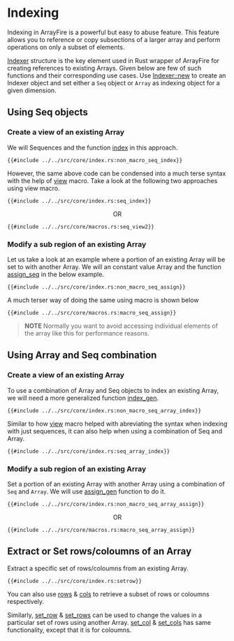 # Indexing

Indexing in ArrayFire is a powerful but easy to abuse feature. This feature allows you to reference
or copy subsections of a larger array and perform operations on only a subset of elements.

[Indexer][1] structure is the key element used in Rust wrapper of ArrayFire for creating references
to existing Arrays. Given below are few of such functions and their corresponding use cases. Use
[Indexer::new][2] to create an Indexer object and set either a `Seq` object or `Array` as indexing
object for a given dimension.

## Using Seq objects

### Create a view of an existing Array

We will Sequences and the function [index][3] in this approach. 

```rust,noplaypen
{{#include ../../src/core/index.rs:non_macro_seq_index}}
```
However, the same above code can be condensed into a much terse syntax with the help of [view][11]
macro. Take a look at the following two approaches using view macro.
```rust, noplaypen
{{#include ../../src/core/index.rs:seq_index}}
```
<div style="text-align: center"> OR </div>

```rust, noplaypen
{{#include ../../src/core/macros.rs:seq_view2}}
```

### Modify a sub region of an existing Array

Let us take a look at an example where a portion of an existing Array will be set to with another
Array. We will an constant value Array and the function [assign\_seq][4] in the below example.

```rust,noplaypen
{{#include ../../src/core/index.rs:non_macro_seq_assign}}
```

A much terser way of doing the same using macro is shown below
```rust,noplaypen
{{#include ../../src/core/macros.rs:macro_seq_assign}}
```

> **NOTE** Normally you want to avoid accessing individual elements of the array like this for performance reasons.

## Using Array and Seq combination

### Create a view of an existing Array

To use a combination of Array and Seq objects to index an existing Array, we will need a more
generalized function [index\_gen][12].

```rust,noplaypen
{{#include ../../src/core/index.rs:non_macro_seq_array_index}}
```
Similar to how [view][11] macro helped with abreviating the syntax when indexing with just
sequences, it can also help when using a combination of Seq and Array.
```rust, noplaypen
{{#include ../../src/core/index.rs:seq_array_index}}
```

### Modify a sub region of an existing Array

Set a portion of an existing Array with another Array using a combination of `Seq` and `Array`.
We will use [assign\_gen][13] function to do it.

 ```rust,noplaypen
{{#include ../../src/core/index.rs:non_macro_seq_array_assign}}
 ```
<div style="text-align: center"> OR </div>

 ```rust,noplaypen
{{#include ../../src/core/macros.rs:macro_seq_array_assign}}
 ```

## Extract or Set rows/coloumns of an Array

Extract a specific set of rows/coloumns from an existing Array.

```rust,noplaypen
{{#include ../../src/core/index.rs:setrow}}
```

You can also use [rows][5] & [cols][6] to retrieve a subset of rows or coloumns respectively.

Similarly, [set\_row][7] & [set\_rows][9] can be used to change the values in a particular set of
rows using another Array. [set\_col][8] & [set\_cols][10] has same functionality, except that it is
for coloumns.

[1]: http://arrayfire.org/arrayfire-rust/arrayfire/struct.Indexer.html
[2]: http://arrayfire.org/arrayfire-rust/arrayfire/struct.Indexer.html#method.new
[3]: http://arrayfire.org/arrayfire-rust/arrayfire/fn.index.html
[4]: http://arrayfire.org/arrayfire-rust/arrayfire/fn.assign_seq.html
[5]: http://arrayfire.org/arrayfire-rust/arrayfire/fn.rows.html
[6]: http://arrayfire.org/arrayfire-rust/arrayfire/fn.cols.html
[7]: http://arrayfire.org/arrayfire-rust/arrayfire/fn.set_row.html
[8]: http://arrayfire.org/arrayfire-rust/arrayfire/fn.set_col.html
[9]: http://arrayfire.org/arrayfire-rust/arrayfire/fn.set_rows.html
[10]: http://arrayfire.org/arrayfire-rust/arrayfire/fn.set_cols.html
[11]: http://arrayfire.org/arrayfire-rust/arrayfire/macro.view.html
[12]: http://arrayfire.org/arrayfire-rust/arrayfire/fn.index_gen.html
[13]: http://arrayfire.org/arrayfire-rust/arrayfire/fn.assign_gen.html
